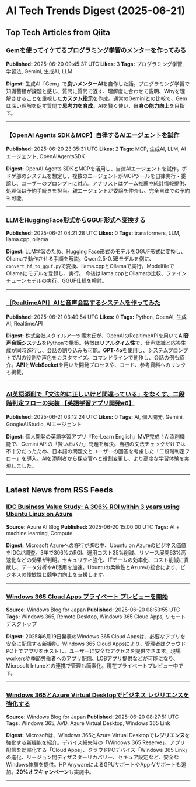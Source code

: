 # AI Tech Trends Digest (2025-06-21)


## Top Tech Articles from Qiita


### [Gemを使ってイケてるプログラミング学習のメンターを作ってみる](https://qiita.com/kazunoriboy/items/641b232c1a349a2fc801)
**Published:** 2025-06-20 09:45:37 UTC
**Likes:** 3
**Tags:** プログラミング学習, 学習法, Gemini, 生成AI, LLM

**Digest:**
生成AI「Gem」で**良いメンターAI**を自作した話。プログラミング学習で知識蓄積が課題と感じ、質問に質問で返す、理解度に合わせて説明、Whyを理解させることを重視した**カスタム指示**を作成。通常のGeminiとの比較で、Gemは深い理解を促す質問で**思考力を育成**。AIを賢く使い、**自身の能力向上**を目指す。

---

### [【OpenAI Agents SDK＆MCP】自律するAIエージェントを試作](https://qiita.com/wing_man/items/701377619a93973da3a1)
**Published:** 2025-06-20 23:35:31 UTC
**Likes:** 2
**Tags:** MCP, 生成AI, LLM, AIエージェント, OpenAIAgentsSDK

**Digest:**
OpenAI Agents SDKとMCPを活用し、自律AIエージェントを試作。ボドゲ部のシステムを想定し、複数のエージェントがMCPツールを自律実行・委譲し、ユーザーのプロンプトに対応。アナリストはゲーム推薦や統計情報提供、処理係は予約手続きを担当。親エージェントが委譲を仲介し、完全自律での予約も可能。

---

### [LLMをHuggingFace形式からGGUF形式へ変換する](https://qiita.com/tsal3290s/items/85c8bb8e11189cc43110)
**Published:** 2025-06-21 04:21:28 UTC
**Likes:** 0
**Tags:** transformers, LLM, llama.cpp, ollama

**Digest:**
LLM学習のため、Hugging Face形式のモデルをGGUF形式に変換し、Ollamaで動作させる手順を解説。Qwen2.5-0.5Bモデルを例に、`convert_hf_to_gguf.py`で変換、llama.cppとOllamaで実行。ModelfileでOllamaにモデルを登録し、実行。 今後はllama.cppとOllamaの比較、ファインチューンモデルの実行、GGUF仕様を検討。

---

### [［RealtimeAPI］AIと音声会話するシステムを作ってみた](https://qiita.com/YumaShinoki/items/195105fe5520dc005ef8)
**Published:** 2025-06-21 03:49:54 UTC
**Likes:** 0
**Tags:** Python, OpenAI, 生成AI, RealtimeAPI

**Digest:**
株式会社スタイルアーツ篠木氏が、OpenAIのRealtimeAPIを用いて**AI音声会話システム**をPythonで構築。特徴は**リアルタイム性**で、音声認識と応答生成が同時進行し、会話の割り込みも可能。**GPT-4o**を使用し、システムプロンプトでAIの役割や声色をカスタマイズ。コマンドラインで動作し、会話の例も紹介。**API**と**WebSocket**を用いた開発プロセスや、コード、参考資料へのリンクも掲載。

---

### [AI英語添削で「文法的に正しいけど間違っている」をなくす、二段階判定フローの実装 【英語学習アプリ開発#6】](https://qiita.com/tama0931/items/a125069d6b96175430c9)
**Published:** 2025-06-21 03:12:24 UTC
**Likes:** 0
**Tags:** AI, 個人開発, Gemini, GoogleAIStudio, AIエージェント

**Digest:**
個人開発の英語学習アプリ『Re-Learn English』MVP完成！AI添削機能で、Gemini APIの「賢いおバカ」問題を解決。当初の文法チェックだけでは不十分だったため、日本語の問題文とユーザーの回答を考慮した「二段階判定フロー」を導入。AIを添削者から採点官へと役割変更し、より高度な学習体験を実現しました。

---

## Latest News from RSS Feeds


### [IDC Business Value Study: A 306% ROI within 3 years using Ubuntu Linux on Azure](https://azure.microsoft.com/en-us/blog/idc-business-value-study-a-306-roi-within-3-years-using-ubuntu-linux-on-azure/)
**Source:** Azure AI Blog
**Published:** 2025-06-20 15:00:00 UTC
**Tags:** AI + machine learning, Compute

**Digest:**
Microsoft Azureへの移行が進む中、Ubuntu on Azureのビジネス価値をIDCが調査。3年で306%のROI、運用コスト35%削減、リソース展開63%高速化などの効果が判明。セキュリティ強化、ITチームの効率化、コスト削減に貢献し、データ分析やAI活用を加速。Ubuntuの柔軟性とAzureの統合により、ビジネスの俊敏性と競争力向上を支援します。

---

### [Windows 365 Cloud Apps プライベート プレビューを開始](https://blogs.windows.com/japan/2025/06/20/windows-365-cloud-apps-now-in-private-preview/)
**Source:** Windows Blog for Japan
**Published:** 2025-06-20 08:53:55 UTC
**Tags:** Windows 365, Remote Desktop, Windows 365 Cloud Apps, リモートデスクトップ

**Digest:**
2025年6月19日発表のWindows 365 Cloud Appsは、必要なアプリを安全に配信する新機能。Windows 365 Cloud Appsにより、管理者はクラウドPC上でアプリをホストし、ユーザーに安全なアクセスを提供できます。現場 workersや季節労働者へのアプリ配信、LOBアプリ提供などが可能になり、Microsoft Intuneとの連携で管理も簡素化。現在プライベートプレビュー中です。

---

### [Windows 365とAzure Virtual Desktopでビジネス レジリエンスを強化する](https://blogs.windows.com/japan/2025/06/20/strengthen-business-resilience-with-windows-365-and-azure-virtual-desktop/)
**Source:** Windows Blog for Japan
**Published:** 2025-06-20 08:27:51 UTC
**Tags:** Windows 365, AVD, Azure Virtual Desktop, Windows 365 Link

**Digest:**
Microsoftは、Windows 365とAzure Virtual Desktopで**レジリエンス**を強化する新機能を紹介。デバイス紛失時の「Windows 365 Reserve」、アプリ配信を効率化する「Cloud Apps」、クラウドPCデバイス「Windows 365 Link」の進化、リージョン間ディザスターリカバリー、セキュア設定など、安全なWindows体験を提供。HP AnywareによるGPUサポートやApp-Vサポートも追加。**20%オフキャンペーン**も実施中。

---